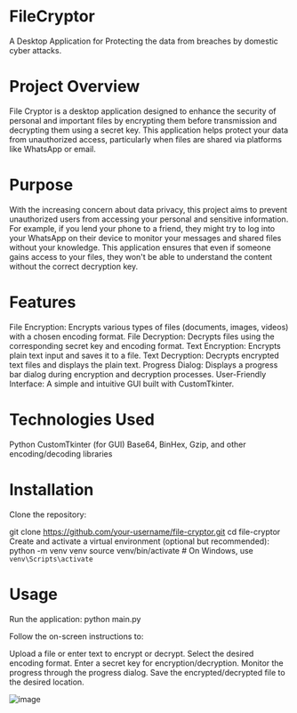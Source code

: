 # FileCryptor
A Desktop Application for Protecting the data from breaches by domestic cyber attacks.
# Project Overview
File Cryptor is a desktop application designed to enhance the security of personal and important files by encrypting them before transmission and decrypting them using a secret key. This application helps protect your data from unauthorized access, particularly when files are shared via platforms like WhatsApp or email.

# Purpose
With the increasing concern about data privacy, this project aims to prevent unauthorized users from accessing your personal and sensitive information. For example, if you lend your phone to a friend, they might try to log into your WhatsApp on their device to monitor your messages and shared files without your knowledge. This application ensures that even if someone gains access to your files, they won't be able to understand the content without the correct decryption key.

# Features
File Encryption: Encrypts various types of files (documents, images, videos) with a chosen encoding format.
File Decryption: Decrypts files using the corresponding secret key and encoding format.
Text Encryption: Encrypts plain text input and saves it to a file.
Text Decryption: Decrypts encrypted text files and displays the plain text.
Progress Dialog: Displays a progress bar dialog during encryption and decryption processes.
User-Friendly Interface: A simple and intuitive GUI built with CustomTkinter.
# Technologies Used
Python
CustomTkinter (for GUI)
Base64, BinHex, Gzip, and other encoding/decoding libraries

# Installation
Clone the repository:



git clone https://github.com/your-username/file-cryptor.git
cd file-cryptor
Create and activate a virtual environment (optional but recommended):
python -m venv venv
source venv/bin/activate  # On Windows, use `venv\Scripts\activate`

# Usage
Run the application:
python main.py

Follow the on-screen instructions to:

Upload a file or enter text to encrypt or decrypt.
Select the desired encoding format.
Enter a secret key for encryption/decryption.
Monitor the progress through the progress dialog.
Save the encrypted/decrypted file to the desired location.

![image](https://github.com/user-attachments/assets/be82e53d-b18d-4c17-8c77-77fc339d395a)
